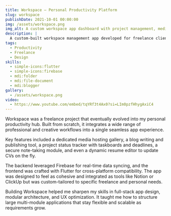 ```yaml
---
title: Workspace — Personal Productivity Platform
slug: workspace
publishDate: 2021-10-01 00:00:00
img: /assets/workspace.png
img_alt: A custom workspace app dashboard with project management, media gallery, and blog editor
description: |
  A custom-built workspace management app developed for freelance clients and personal use — featuring project tracking, media galleries, blog writing, and resume editing.
tags:
  - Productivity
  - Freelance
  - Design
skills:
  - simple-icons:flutter
  - simple-icons:firebase
  - mdi:folder
  - mdi:file-document
  - mdi:blogger
gallery:
  - /assets/workspace.png
video:
  - https://www.youtube.com/embed/tqYRf3t4Ax0?si=LIm0pzfHhygAxiC4
---
```


Workspace was a freelance project that eventually evolved into my personal productivity hub. Built from scratch, it integrates a wide range of professional and creative workflows into a single seamless app experience.

Key features included a dedicated media hosting gallery, a blog writing and publishing tool, a project status tracker with taskboards and deadlines, a secure note-taking module, and even a dynamic resume editor to update CVs on the fly.

The backend leveraged Firebase for real-time data syncing, and the frontend was crafted with Flutter for cross-platform compatibility. The app was designed to feel as cohesive and integrated as tools like Notion or ClickUp but was custom-tailored to specific freelance and personal needs.

Building Workspace helped me sharpen my skills in full-stack app design, modular architecture, and UX optimization. It taught me how to structure large multi-module applications that stay flexible and scalable as requirements grow.
